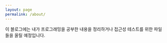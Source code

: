 ```yaml
---
layout: page
permalink: /about/
---
```


이 블로그에는 내가 프로그래밍을 공부한 내용을 정리하거나 접근성 테스트를 위한 파일들을 올릴 예정입니다.

